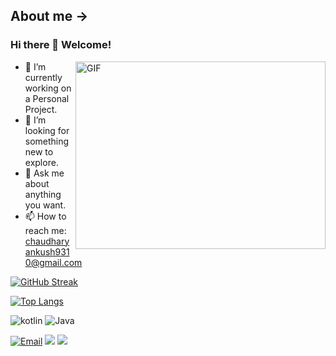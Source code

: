 ## About me ->
### Hi there 👋 Welcome!

<!--
**Ankush9310/Ankush9310** is a ✨ _special_ ✨ repository because its `README.md` (this file) appears on your GitHub profile.

Here are some ideas to get you started


- 🔭 I’m currently working on ...
- 🌱 I’m currently learning ...
- 👯 I’m looking to collaborate on ...
- 🤔 I’m looking for help with ...
- 💬 Ask me about ...
- 📫 How to reach me: ...
- 😄 Pronouns: ...
- ⚡ Fun fact: ...
-->

<img align="right" alt="GIF" src="https://media0.giphy.com/media/xUA7bdpLxQhsSQdyog/giphy.gif" width="400" height="300" />

- 🔭 I’m currently working on a Personal Project.
- 🤔 I’m looking for something new to explore.
- 💬 Ask me about anything you want.
- 📫 How to reach me: chaudharyankush9310@gmail.com

[![GitHub Streak](https://github-readme-streak-stats.herokuapp.com?user=Ankush9310)](https://git.io/streak-stats)

[![Top Langs](https://github-readme-stats.vercel.app/api/top-langs/?username=Ankush9310&show_icons=true&layout=compact&theme=vue)](https://github.com/Ankush9310/github-readme-stats)

<img src="https://img.shields.io/badge/Kotlin-303030?style=for-the-badge&logo=kotlin" alt="kotlin"> <img src="https://img.shields.io/badge/Java-303030?style=for-the-badge&logo=Java" alt="Java">

[![Email](https://img.shields.io/badge/Gmail-D14836?style=for-the-badge&logo=gmail&logoColor=white)](mailto:chaudharyankush9310@gmail.com)
[![](https://img.shields.io/badge/LinkedIn-0077B5?style=for-the-badge&logo=linkedin&logoColor=white)](https://www.linkedin.com/in/ankush-chaudhary-9310a/")
[![](https://img.shields.io/badge/Instagram-purple?style=for-the-badge&logo=instagram&logoColor=white)](https://www.instagram.com/ankush.chaudhary.93/)
